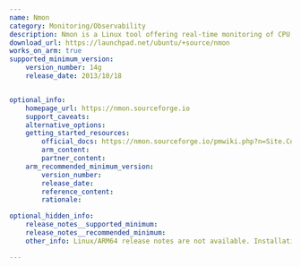 ```yaml
---
name: Nmon
category: Monitoring/Observability
description: Nmon is a Linux tool offering real-time monitoring of CPU, memory, network, and disk usage, delivering system performance insights tailored to developers and system administrators.
download_url: https://launchpad.net/ubuntu/+source/nmon
works_on_arm: true
supported_minimum_version:
    version_number: 14g
    release_date: 2013/10/18


optional_info:
    homepage_url: https://nmon.sourceforge.io
    support_caveats:
    alternative_options:
    getting_started_resources:
        official_docs: https://nmon.sourceforge.io/pmwiki.php?n=Site.CompilingNmon
        arm_content:
        partner_content:
    arm_recommended_minimum_version:
        version_number:
        release_date:
        reference_content:
        rationale: 

optional_hidden_info:
    release_notes__supported_minimum: 
    release_notes__recommended_minimum:
    other_info: Linux/ARM64 release notes are not available. Installation and testing are done via the tar archive [14g](https://launchpad.net/ubuntu/+source/nmon/14g+debian-1).

---
```

